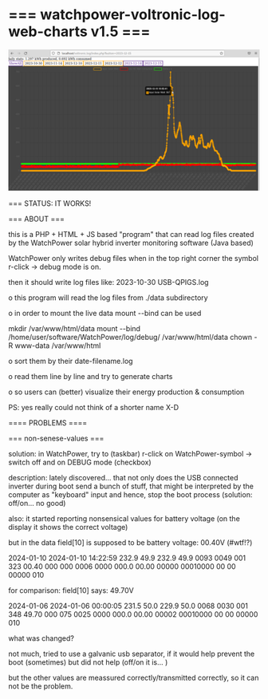 # === watchpower-voltronic-log-web-charts v1.5 ===

![Screenshot](./watchpower-voltronic-log-web-charts%20v1.4.png?raw=true "Screenshot")

=== STATUS: IT WORKS!

=== ABOUT ===

this is a PHP + HTML + JS based "program" that can read log files created by the WatchPower solar hybrid inverter monitoring software (Java based)

WatchPower only writes debug files when in the top right corner the symbol r-click -> debug mode is on.

then it should write log files like: 2023-10-30 USB-QPIGS.log

o this program will read the log files from ./data subdirectory

o in order to mount the live data mount --bind can be used

mkdir /var/www/html/data
mount --bind /home/user/software/WatchPower/log/debug/ /var/www/html/data
chown -R www-data /var/www/html

o sort them by their date-filename.log

o read them line by line and try to generate charts

o so users can (better) visualize their energy production & consumption

PS: yes really could not think of a shorter name X-D

==== PROBLEMS ====

=== non-senese-values ===

solution: in WatchPower, try to (taskbar) r-click on WatchPower-symbol -> switch off and on DEBUG mode (checkbox)

description: lately discovered... that not only does the USB connected inverter during boot send a bunch of stuff, that might be 
interpreted by the computer as "keyboard" input and hence, stop the boot process (solution: off/on... no good)

also: it started reporting nonsensical values for battery voltage (on the display it shows the correct voltage)

but in the data field[10] is supposed to be battery voltage: 00.40V (#wtf!?)

2024-01-10
2024-01-10 14:22:59 232.9 49.9 232.9 49.9 0093 0049 001 323 00.40 000 000 0006 0000 000.0 00.00 00000 00010000 00 00 00000 010

for comparison: field[10] says: 49.70V

2024-01-06
2024-01-06 00:00:05 231.5 50.0 229.9 50.0 0068 0030 001 348 49.70 000 075 0025 0000 000.0 00.00 00002 00010000 00 00 00000 010

what was changed?

not much, tried to use a galvanic usb separator, if it would help prevent the boot (sometimes)
but did not help (off/on it is... )

but the other values are meassured correctly/transmitted correctly, so it can not be the problem.


